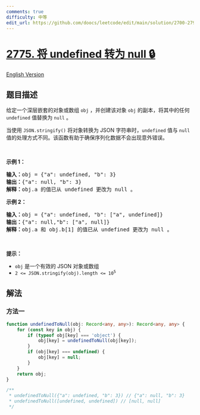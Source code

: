 ```yaml
---
comments: true
difficulty: 中等
edit_url: https://github.com/doocs/leetcode/edit/main/solution/2700-2799/2775.Undefined%20to%20Null/README.md
---
```


# [2775. 将 undefined 转为 null 🔒](https://leetcode.cn/problems/undefined-to-null)

[English Version](/solution/2700-2799/2775.Undefined%20to%20Null/README_EN.md)

## 题目描述

<!-- 这里写题目描述 -->

<p>给定一个深层嵌套的对象或数组 <code>obj</code> ，并创建该对象&nbsp;<code>obj</code> 的副本，将其中的任何 <code>undefined</code> 值替换为 <code>null</code> 。</p>

<p>当使用 <code>JSON.stringify()</code> 将对象转换为 JSON 字符串时，<code>undefined</code> 值与&nbsp;<code>null</code> 值的处理方式不同。该函数有助于确保序列化数据不会出现意外错误。</p>

<p>&nbsp;</p>

<p><strong class="example">示例 1：</strong></p>

<pre>
<b>输入：</b>obj = {"a": undefined, "b": 3}
<b>输出：</b>{"a": null, "b": 3}
<b>解释：</b>obj.a 的值已从 undefined 更改为 null 。
</pre>

<p><strong class="example">示例 2：</strong></p>

<pre>
<b>输入：</b>obj = {"a": undefined, "b": ["a", undefined]}
<b>输出：</b>{"a": null,"b": ["a", null]}
<b>解释：</b>obj.a 和 obj.b[1] 的值已从 undefined 更改为 null 。
</pre>

<p>&nbsp;</p>

<p><strong>提示：</strong></p>

<ul>
	<li><code>obj</code> 是一个有效的 JSON 对象或数组</li>
	<li><code>2 &lt;= JSON.stringify(obj).length &lt;= 10<sup>5</sup></code></li>
</ul>

## 解法

### 方法一

<!-- tabs:start -->

```ts
function undefinedToNull(obj: Record<any, any>): Record<any, any> {
    for (const key in obj) {
        if (typeof obj[key] === 'object') {
            obj[key] = undefinedToNull(obj[key]);
        }
        if (obj[key] === undefined) {
            obj[key] = null;
        }
    }
    return obj;
}

/**
 * undefinedToNull({"a": undefined, "b": 3}) // {"a": null, "b": 3}
 * undefinedToNull([undefined, undefined]) // [null, null]
 */
```

<!-- tabs:end -->

<!-- end -->
